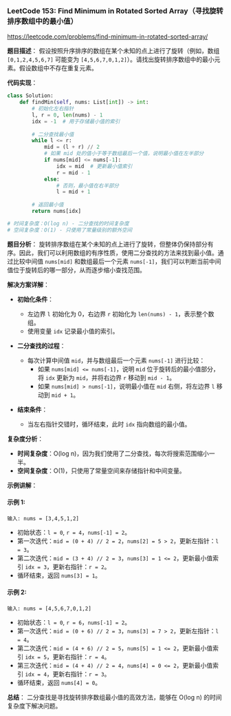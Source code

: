 ### LeetCode 153: Find Minimum in Rotated Sorted Array（寻找旋转排序数组中的最小值）

https://leetcode.com/problems/find-minimum-in-rotated-sorted-array/

**题目描述**：
假设按照升序排序的数组在某个未知的点上进行了旋转（例如，数组 `[0,1,2,4,5,6,7]` 可能变为 `[4,5,6,7,0,1,2]`）。请找出旋转排序数组中的最小元素。假设数组中不存在重复元素。

**代码实现**：
```python
class Solution:
    def findMin(self, nums: List[int]) -> int:
        # 初始化左右指针
        l, r = 0, len(nums) - 1
        idx = -1  # 用于存储最小值的索引
        
        # 二分查找最小值
        while l <= r:
            mid = (l + r) // 2
            # 如果 mid 处的值小于等于数组最后一个值，说明最小值在左半部分
            if nums[mid] <= nums[-1]:
                idx = mid  # 更新最小值索引
                r = mid - 1
            else:
                # 否则，最小值在右半部分
                l = mid + 1
        
        # 返回最小值
        return nums[idx]

# 时间复杂度：O(log n) - 二分查找的时间复杂度
# 空间复杂度：O(1) - 只使用了常量级别的额外空间
```

**题目分析**：
旋转排序数组在某个未知的点上进行了旋转，但整体仍保持部分有序。因此，我们可以利用数组的有序性质，使用二分查找的方法来找到最小值。通过比较中间值 `nums[mid]` 和数组最后一个元素 `nums[-1]`，我们可以判断当前中间值位于旋转后的哪一部分，从而逐步缩小查找范围。

**解决方案详解**：

- **初始化条件**：
  - 左边界 `l` 初始化为 0，右边界 `r` 初始化为 `len(nums) - 1`，表示整个数组。
  - 使用变量 `idx` 记录最小值的索引。

- **二分查找的过程**：
  - 每次计算中间值 `mid`，并与数组最后一个元素 `nums[-1]` 进行比较：
    - 如果 `nums[mid] <= nums[-1]`，说明 `mid` 位于旋转后的最小值部分，将 `idx` 更新为 `mid`，并将右边界 `r` 移动到 `mid - 1`。
    - 如果 `nums[mid] > nums[-1]`，说明最小值在 `mid` 右侧，将左边界 `l` 移动到 `mid + 1`。
  
- **结束条件**：
  - 当左右指针交错时，循环结束，此时 `idx` 指向数组的最小值。

**复杂度分析**：
- **时间复杂度**：O(log n)，因为我们使用了二分查找，每次将搜索范围缩小一半。
- **空间复杂度**：O(1)，只使用了常量空间来存储指针和中间变量。

**示例讲解**：

#### 示例 1:
```
输入: nums = [3,4,5,1,2]
```
- 初始状态：`l = 0`, `r = 4`，`nums[-1] = 2`。
- 第一次迭代：`mid = (0 + 4) // 2 = 2`，`nums[2] = 5 > 2`，更新左指针：`l = 3`。
- 第二次迭代：`mid = (3 + 4) // 2 = 3`，`nums[3] = 1 <= 2`，更新最小值索引 `idx = 3`，更新右指针：`r = 2`。
- 循环结束，返回 `nums[3] = 1`。

#### 示例 2:
```
输入: nums = [4,5,6,7,0,1,2]
```
- 初始状态：`l = 0`, `r = 6`，`nums[-1] = 2`。
- 第一次迭代：`mid = (0 + 6) // 2 = 3`，`nums[3] = 7 > 2`，更新左指针：`l = 4`。
- 第二次迭代：`mid = (4 + 6) // 2 = 5`，`nums[5] = 1 <= 2`，更新最小值索引 `idx = 5`，更新右指针：`r = 4`。
- 第三次迭代：`mid = (4 + 4) // 2 = 4`，`nums[4] = 0 <= 2`，更新最小值索引 `idx = 4`，更新右指针：`r = 3`。
- 循环结束，返回 `nums[4] = 0`。

**总结**：
二分查找是寻找旋转排序数组最小值的高效方法，能够在 O(log n) 的时间复杂度下解决问题。
